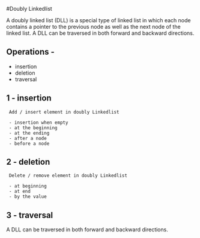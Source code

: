 
#Doubly Linkedlist

A doubly linked list (DLL) is a special type of linked list in which each node contains a pointer to the previous node as well as the next node of the linked list.
A DLL can be traversed in both forward and backward directions. 



## Operations - 
     
- insertion
- deletion
- traversal


## 1 - insertion

     Add / insert element in doubly Linkedlist

     - insertion when empty
     - at the beginning
     - at the ending
     - after a node
     - before a node 

## 2 - deletion

     Delete / remove element in doubly Linkedlist

     - at beginning
     - at end
     - by the value

## 3 - traversal

A DLL can be traversed in both forward and backward directions. 
